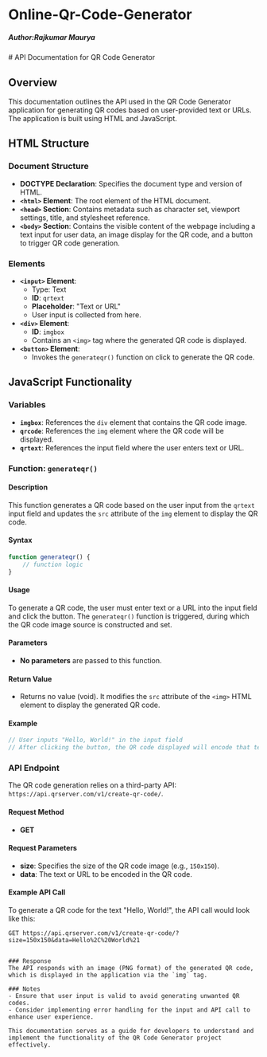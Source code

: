 # Online-Qr-Code-Generator
<h5>Author:Rajkumar Maurya</h5>
# API Documentation for QR Code Generator

## Overview

This documentation outlines the API used in the QR Code Generator application for generating QR codes based on user-provided text or URLs. The application is built using HTML and JavaScript.

## HTML Structure

### Document Structure

* **DOCTYPE Declaration**: Specifies the document type and version of HTML.
* **`<html>` Element**: The root element of the HTML document.
* **`<head>` Section**: Contains metadata such as character set, viewport settings, title, and stylesheet reference.
* **`<body>` Section**: Contains the visible content of the webpage including a text input for user data, an image display for the QR code, and a button to trigger QR code generation.

### Elements

* **`<input>` Element**:
    * Type: Text
    * **ID**: `qrtext`
    * **Placeholder**: "Text or URL"
    * User input is collected from here.
* **`<div>` Element**:
    * **ID**: `imgbox`
    * Contains an `<img>` tag where the generated QR code is displayed.
* **`<button>` Element**:
    * Invokes the `generateqr()` function on click to generate the QR code.

## JavaScript Functionality

### Variables

* **`imgbox`**: References the `div` element that contains the QR code image.
* **`qrcode`**: References the `img` element where the QR code will be displayed.
* **`qrtext`**: References the input field where the user enters text or URL.

### Function: `generateqr()`

#### Description

This function generates a QR code based on the user input from the `qrtext` input field and updates the `src` attribute of the `img` element to display the QR code.

#### Syntax

```javascript
function generateqr() {
    // function logic
}
```

#### Usage

To generate a QR code, the user must enter text or a URL into the input field and click the button. The `generateqr()` function is triggered, during which the QR code image source is constructed and set.

#### Parameters

* **No parameters** are passed to this function.

#### Return Value

* Returns no value (void). It modifies the `src` attribute of the `<img>` HTML element to display the generated QR code.

#### Example

```javascript
// User inputs "Hello, World!" in the input field
// After clicking the button, the QR code displayed will encode that text.
```

### API Endpoint

The QR code generation relies on a third-party API: `https://api.qrserver.com/v1/create-qr-code/`.

#### Request Method

* **GET**

#### Request Parameters

* **size**: Specifies the size of the QR code image (e.g., `150x150`).
* **data**: The text or URL to be encoded in the QR code.

#### Example API Call

To generate a QR code for the text "Hello, World!", the API call would look like this:

```plaintext
GET https://api.qrserver.com/v1/create-qr-code/?size=150x150&data=Hello%2C%20World%21


### Response
The API responds with an image (PNG format) of the generated QR code, which is displayed in the application via the `img` tag.

### Notes
- Ensure that user input is valid to avoid generating unwanted QR codes.
- Consider implementing error handling for the input and API call to enhance user experience. 

This documentation serves as a guide for developers to understand and implement the functionality of the QR Code Generator project effectively.
```
